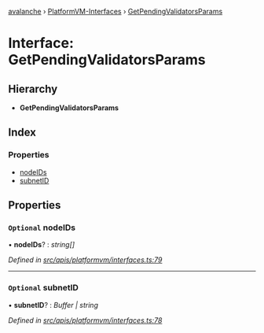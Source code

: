 [avalanche](../README.md) › [PlatformVM-Interfaces](../modules/platformvm_interfaces.md) › [GetPendingValidatorsParams](platformvm_interfaces.getpendingvalidatorsparams.md)

# Interface: GetPendingValidatorsParams

## Hierarchy

* **GetPendingValidatorsParams**

## Index

### Properties

* [nodeIDs](platformvm_interfaces.getpendingvalidatorsparams.md#optional-nodeids)
* [subnetID](platformvm_interfaces.getpendingvalidatorsparams.md#optional-subnetid)

## Properties

### `Optional` nodeIDs

• **nodeIDs**? : *string[]*

*Defined in [src/apis/platformvm/interfaces.ts:79](https://github.com/ava-labs/avalanchejs/blob/4e59193/src/apis/platformvm/interfaces.ts#L79)*

___

### `Optional` subnetID

• **subnetID**? : *Buffer | string*

*Defined in [src/apis/platformvm/interfaces.ts:78](https://github.com/ava-labs/avalanchejs/blob/4e59193/src/apis/platformvm/interfaces.ts#L78)*
